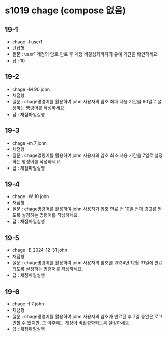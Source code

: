 # s1019 chage (compose 없음)
## 19-1
- chage -l user1
- 단답형
- 질문 : user1 계정의 암호 만료 후 계정 비활성화까지의 유예 기간을 확인하세요.
- 답 : 10
## 19-2
- chage -M 90 john
- 채점형
- 질문 : chage명령어를 활용하여 john 사용자의 암호 최대 사용 기간을 90일로 설정하는 명령어를 작성하세요.
- 답 : 채점파일실행
## 19-3
- chage -m 7 john
- 채점형
- 질문 : chage명령어를 활용하여 john 사용자의 암호 최소 사용 기간을 7일로 설정하는 명령어를 작성하세요.
- 답 : 채점파일실행
## 19-4
- chage -W 10 john
- 채점형
- 질문 : chage명령어를 활용하여 john 사용자가 암호 만료 전 10일 전에 경고를 받도록 설정하는 명령어를 작성하세요.
- 답 : 채점파일실행
## 19-5
- chage -E 2024-12-31 john
- 채점형
- 질문 : chage명령어를 활용하여 john 사용자의 암호를 2024년 12월 31일에 만료되도록 설정하는 명령어를 작성하세요.
- 답 : 채점파일실행
## 19-6
- chage -I 7 john
- 채점형
- 질문 : chage명령어를 활용하여 john 사용자의 암호가 만료된 후 7일 동안은 로그인할 수 있지만, 그 이후에는 계정이 비활성화되도록 설정하세요.
- 답 : 채점파일실행


